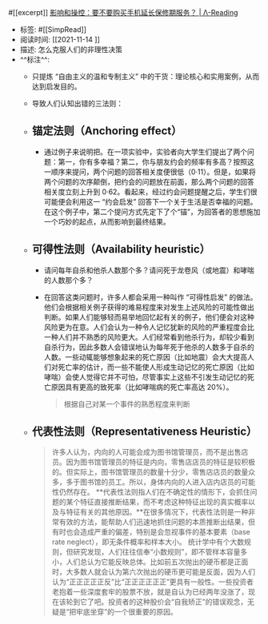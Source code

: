 #[[excerpt]] [影响和操控：要不要购买手机延长保修期服务？ | Λ-Reading](https://rizime.substack.com/p/84)

- 标签: #[[SimpRead]]
- 阅读时间: [[2021-11-14  ]]
- 描述: 怎么克服人们的非理性决策
- ^^标注^^:
	- 只提炼 “自由主义的温和专制主义” 中的干货：理论核心和实用案例，从而达到启发目的。
	- 导致人们认知出错的三法则：
	- ## 锚定法则（Anchoring effect）
		- 通过例子来说明把。在一项实验中，实验者向大学生们提出了两个问题：第一，你有多幸福？第二，你与朋友约会的频率有多高？按照这一顺序来提问，两个问题的回答相关度便很低（0·11）。但是，如果将两个问题的次序颠倒，把约会的问题放在前面，那么两个问题的回答相关度立刻上升到 0·62。看起来，经过约会问题提醒之后，学生们很可能便会利用这一 “约会启发” 回答下一个关于生活是否幸福的问题。在这个例子中，第二个提问方式先定下了个“锚”，为回答者的思想施加一个巧妙的起点，从而影响到最终结果。
	- ## 可得性法则（Availability heuristic）
		- 请问每年自杀和他杀人数那个多？请问死于龙卷风（或地震）和哮喘的人数那个多？
		- 在回答这类问题时，许多人都会采用一种叫作 “可得性启发” 的做法。他们会根据相关例子获得的难易程度来对发生上述风险的可能性做出判断。如果人们能够轻而易举地回忆起有关的例子，他们便会对这种风险更为在意。人们会认为一种令人记忆犹新的风险的严重程度会比一种人们并不熟悉的风险更大。人们经常看到他杀行为，却较少看到自杀行为，因此多数人会错误地认为每年死于他杀的人数多于自杀的人数。一些动辄能够想象起来的死亡原因（比如地震）会大大提高人们对死亡率的估计，而一些不能使人形成生动记忆的死亡原因（比如哮喘）会使人觉得它并不可怕，尽管事实上这些不引发生动记忆的死亡原因具有更高的致死率（比如哮喘病的死亡率高达 20%）。
		  
		    > 根据自己对某一个事件的熟悉程度来判断
	- ## 代表性法则（Representativeness Heuristic）
	  
	    > 许多人认为，内向的人可能会成为图书馆管理员，而不是出售店员。因为图书馆管理员的特征是内向，零售店店员的特征是较积极的。但实际上，图书馆管理员的数量十分少，零售店店员的数量众多，多于图书馆的员工。所以，身体内向的人进入店内店员的可能性仍然存在。
	    > **代表性法则指人们在不确定性的情形下，会抓住问题的某个特征直接推断结果，而不考虑这种特征出现的真实概率以及与特征有关的其他原因。**在很多情况下，代表性法则是一种非常有效的方法，能帮助人们迅速地抓住问题的本质推断出结果，但有时也会造成严重的偏差，特别是会忽视事件的基本要素（base rate neglect），即无条件概率和样本大小。
	    > 统计学中有个大数规则，但研究发现，人们往往信奉“小数规则”，即不管样本容量多小，人们总认为它能反映总体。比如前五次抛出的硬币都是正面时，大多数人就会认为第六次抛出的硬币更可能是反面，因为人们认为“正正正正正反”比“正正正正正正”更具有一般性。一些投资者老抱着一些深度套牢的股票不放，就是自认为已经两年没涨了，现在该轮到它了吧。投资者的这种股价会“自我矫正”的错误观念，无疑是“把牢底坐穿”的一个很重要的原因。